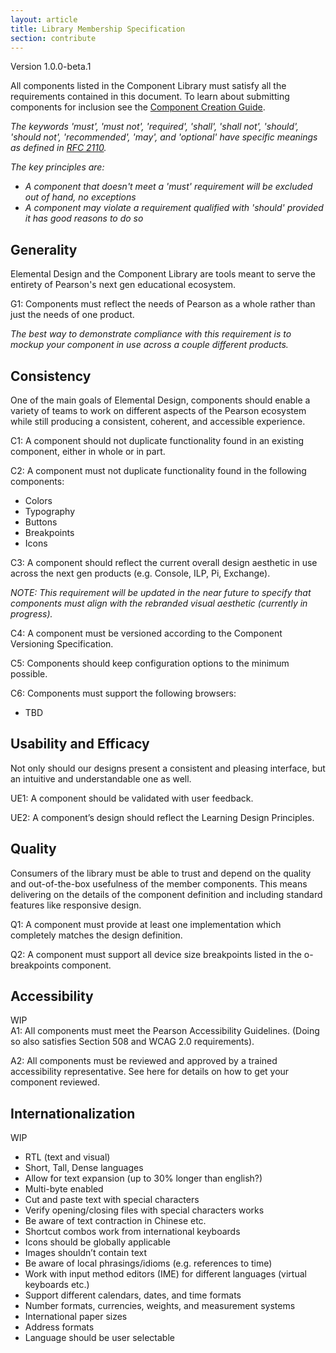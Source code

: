 ```yaml
---
layout: article
title: Library Membership Specification
section: contribute
---
```


Version 1.0.0-beta.1

All components listed in the Component Library must satisfy all the requirements contained in this document. To learn about submitting components for inclusion see the [Component Creation Guide][creation-guide].

*The keywords 'must', 'must not', 'required', 'shall', 'shall not', 'should', 'should not', 'recommended', 'may', and 'optional' have specific meanings as defined in [RFC 2110][rfc].*

*The key principles are:*

- *A component that doesn't meet a 'must' requirement will be excluded out of hand, no exceptions*
- *A component may violate a requirement qualified with 'should' provided it has good reasons to do so*


## Generality

<aside>Elemental Design and the Component Library are tools meant to serve the entirety of Pearson's next gen educational ecosystem.</aside>

G1: Components must reflect the needs of Pearson as a whole rather than just the needs of one product.

*The best way to demonstrate compliance with this requirement is to mockup your component in use across a couple different products.*


## Consistency

<aside>One of the main goals of Elemental Design, components should enable a variety of teams to work on different aspects of the Pearson ecosystem while still producing a consistent, coherent, and accessible experience.</aside>

C1: A component should not duplicate functionality found in an existing component, either in whole or in part.

C2: A component must not duplicate functionality found in the following components:

- Colors
- Typography
- Buttons
- Breakpoints
- Icons

C3: A component should reflect the current overall design aesthetic in use across the next gen products (e.g. Console, ILP, Pi, Exchange).

*NOTE: This requirement will be updated in the near future to specify that components must align with the rebranded visual aesthetic (currently in progress).*

C4: A component must be versioned according to the Component Versioning Specification.

C5: Components should keep configuration options to the minimum possible.

C6: Components must support the following browsers:

- TBD


## Usability and Efficacy

<aside>Not only should our designs present a consistent and pleasing interface, but an intuitive and understandable one as well.</aside>

UE1: A component should be validated with user feedback.

UE2: A component’s design should reflect the Learning Design Principles.


## Quality

<aside>Consumers of the library must be able to trust and depend on the quality and out-of-the-box usefulness of the member components. This means delivering on the details of the component definition and including standard features like responsive design.</aside>

Q1: A component must provide at least one implementation which completely matches the design definition.

Q2: A component must support all device size breakpoints listed in the o-breakpoints component.


## Accessibility

<aside>WIP</aside>
A1: All components must meet the Pearson Accessibility Guidelines. (Doing so also satisfies Section 508 and WCAG 2.0 requirements).

A2: All components must be reviewed and approved by a trained accessibility representative. See here for details on how to get your component reviewed.


## Internationalization

<aside>WIP</aside>

- RTL (text and visual)
- Short, Tall, Dense languages
- Allow for text expansion (up to 30% longer than english?)
- Multi-byte enabled
- Cut and paste text with special characters
- Verify opening/closing files with special characters works
- Be aware of text contraction in Chinese etc.
- Shortcut combos work from international keyboards
- Icons should be globally applicable
- Images shouldn’t contain text
- Be aware of local phrasings/idioms (e.g. references to time)
- Work with input method editors (IME) for different languages (virtual keyboards etc.)
- Support different calendars, dates, and time formats
- Number formats, currencies, weights, and measurement systems
- International paper sizes
- Address formats
- Language should be user selectable

[creation-guide]: #
[rfc]: http://www.ietf.org/rfc/rfc2119.txt
